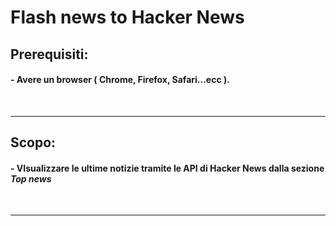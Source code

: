 # **Flash news to Hacker News**
## **Prerequisiti:** 
#### - Avere un browser ( Chrome, Firefox, Safari...ecc ).

</br>

---

## **Scopo:** 
#### - VIsualizzare le ultime notizie tramite le API di Hacker News dalla sezione *Top news*

</br>

---

